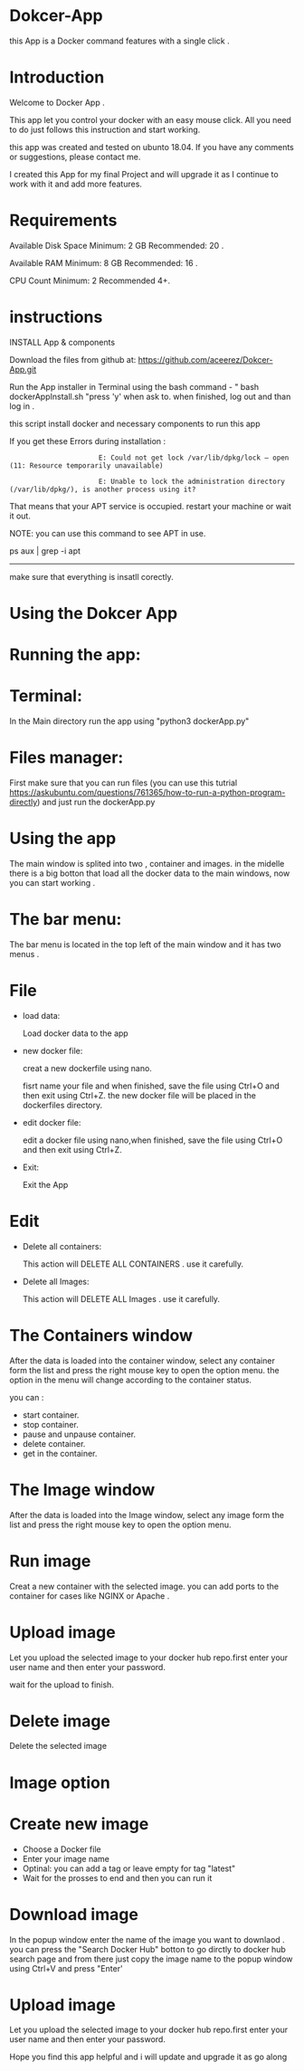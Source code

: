 # Dokcer-App
this App is a Docker command features with a single click .

# Introduction
Welcome to Docker App .

This app let you control your docker with an easy mouse click.
All you need to do just follows this instruction and start working.

this app was created and tested on ubunto 18.04.
If you have any comments or suggestions, please contact me.

I created this App for my final Project and will upgrade it as I continue to work with it and add more features.

# Requirements
Available Disk Space Minimum: 2 GB Recommended: 20 .

Available RAM Minimum: 8 GB  Recommended: 16 . 

CPU Count	Minimum: 2  Recommended 4+.

# instructions

INSTALL App & components

Download the files from github at: https://github.com/aceerez/Dokcer-App.git 


Run the App installer in Terminal using the bash command - " bash dockerAppInstall.sh "press 'y' when ask to.
when finished, log out and than log in .

this script install docker and necessary components to run this app

If you get these Errors during installation :

                          E: Could not get lock /var/lib/dpkg/lock – open (11: Resource temporarily unavailable)

                          E: Unable to lock the administration directory (/var/lib/dpkg/), is another process using it?

That means that your APT service is occupied. 
restart your machine or wait it out.

NOTE: you can use this command to see APT in use.


ps aux | grep -i apt
                                      


* * * *

make sure that everything is insatll corectly.


#                                                                   Using the Dokcer App 
# Running the app:
# Terminal:
In the Main directory run the app using "python3 dockerApp.py"

# Files manager:
First make sure that you can run files (you can use this tutrial https://askubuntu.com/questions/761365/how-to-run-a-python-program-directly)
and just run the dockerApp.py

# Using the app

The main window is splited into two , container and images.
in the midelle there is a big botton that load all the docker data to the main windows, now you can start working . 

# The bar menu:
The bar menu is located in the top left of the main window and it has two menus .

# File 
* load data:

  Load docker data to the app

* new docker file:

  creat a new dockerfile using nano. 

  fisrt name your file and when finished, save the file using Ctrl+O and then exit using Ctrl+Z.
  the new docker file will be placed in the dockerfiles directory.

* edit docker file:

  edit a docker file using nano,when finished, save the file using Ctrl+O and then exit using Ctrl+Z.

* Exit:

  Exit the App 

# Edit 
* Delete all containers:

     This action will DELETE ALL CONTAINERS . use it carefully.
     
* Delete all Images:

     This action will DELETE ALL Images . use it carefully.

# The Containers window 
After the data is loaded into the container window, select any container form the list and press the right mouse key to open the option menu.
the option in the menu will change according to the container status. 

you can :
* start container.
* stop container.
* pause and unpause container.
* delete container.
* get in the container.

# The Image window
After the data is loaded into the Image window, select any image form the list and press the right mouse key to open the option menu.

# Run image 
Creat a new container with the selected image. you can add ports to the container for cases like NGINX or Apache .
# Upload image 
Let you upload the selected image to your docker hub repo.first enter your user name and then enter your password.

wait for the upload to finish.

# Delete image 
Delete the selected image


# Image option

# Create new image 
* Choose a Docker file 
* Enter your image name 
* Optinal: you can add a tag or leave empty for tag "latest"
* Wait for the prosses to end and then you can run it 

# Download image 
In the popup window enter the name of the image you want to downlaod . you can press the "Search Docker Hub" botton to go dirctly to docker hub search page and from there just copy the image name to the popup window using Ctrl+V and press "Enter'

# Upload image 
Let you upload the selected image to your docker hub repo.first enter your user name and then enter your password.


Hope you find this app helpful and i will update and upgrade it as go along 



